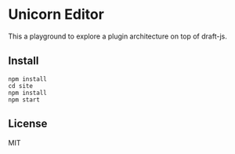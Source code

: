 # Unicorn Editor

This a playground to explore a plugin architecture on top of draft-js.

## Install

```
npm install
cd site
npm install
npm start
```

## License

MIT
